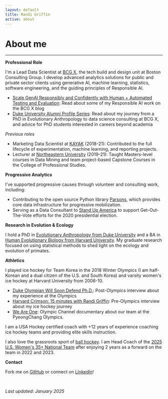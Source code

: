 ```yaml
---
layout: default
title: Randi Griffin
active: about
---
```


<p><h1>About me</h1></p>

___

**Professional Role**

I'm a Lead Data Scientist at [BCG X](https://www.bcg.com/x), the tech build and design unit at Boston Consulting Group. I develop advanced analytics solutions for public and private sector clients using generative AI, machine learning, statistics, software engineering, and the guiding principles of Responsible AI.

* [Scale GenAI Responsibly and Confidently with Human + Automated Testing and Evaluation](https://www.bcg.com/x/the-multiplier/scale-genai-responsibly-and-confidently-with-human-automated-testing-and-evaluation): Read about some of my Responsible AI work on the BCG X blog
* [Duke University Alumni Profile Series](https://gradschool.duke.edu/professional-development/blog/alumni-profiles-series-randi-griffin/): Read about my journey from a PhD in Evolutionary Anthropology to data science consulting at BCG X, and advice for PhD students interested in careers beyond academia

*Previous roles*

* Marketing Data Scientist at [KAYAK](https://www.kayak.com/) (2018-21): Contributed to the full lifecycle of experimentation, machine learning, and reporting projects.
* Lecturer at [Northeastern University](https://cps.northeastern.edu/) (2019-21): Taught Masters-level courses in Data Mining and team project-based Capstone Courses in the College of Professional Studies.

**Progressive Analytics**

I've supported progressive causes through volunteer and consulting work, including:

* Contributing to the open source Python library [Parsons](https://move-coop.github.io/parsons/html/index.html), which provides core data infrastructure for progressive mobilization. 
* Serving as a Data Consultant to [Stand Up America](https://www.standupamerica.com/) to support Get-Out-The-Vote efforts for the 2020 presidential election. 

**Research in Evolution & Ecology**

I hold a PhD in [Evolutionary Anthropology from Duke University](https://evolutionaryanthropology.duke.edu/graduate) and a BA in [Human Evolutionary Biology from Harvard University](https://heb.fas.harvard.edu/). My graduate research focused on using statistical methods to shed light on the ecology and evolution of primates. 

**Athletics**

I played ice hockey for Team Korea in the 2018 Winter Olympics (I am half-Korean and a dual citizen of the U.S. and South Korea) and varsity women's ice hockey at Harvard University from 2006-10.

* [Duke Olympian Will Soon Defend Ph.D.](https://today.duke.edu/2018/03/duke-olympian-will-soon-defend-her-phd): Post-Olympics interview about my experience at the Olympics
* [Harvard Crimson: 15 minutes with Randi Griffin](https://www.thecrimson.com/article/2018/2/1/randi-griffin-15q/): Pre-Olympics interview about my ice hockey journey
* [We Are One](https://olympics.com/en/films/watch/watch-the-trailer-we-are-one): Olympic Channel documentary about our team at the PyeongChang Olympics.

I am a USA Hockey certified coach with +12 years of experience coaching ice hockey teams and providing elite skills instruction. 

I also love the grassroots sport of [ball hockey](https://usaballhockey.com/what-is-ball-hockey/). I am Head Coach of the [2025 U.S. Women's 35+ National Team](https://usaballhockey.com/masters-35-womens-team-usa-tryout-info-and-registration/) after enjoying 2 years as a forward on the team in 2022 and 2023.

**Contact**

Fork me on [GitHub](https://github.com/rgriff23) or connect on [LinkedIn](https://www.linkedin.com/in/randigriffin)! 

<br>

*Last updated: January 2025*
